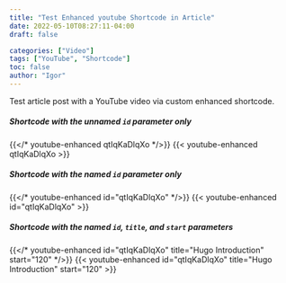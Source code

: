 ```yaml
---
title: "Test Enhanced youtube Shortcode in Article"
date: 2022-05-10T08:27:11-04:00
draft: false

categories: ["Video"]
tags: ["YouTube", "Shortcode"]
toc: false
author: "Igor"
---
```


Test article post with a YouTube video via custom enhanced shortcode.

<!--more-->

##### Shortcode with the unnamed `id` parameter only
{{</* youtube-enhanced qtIqKaDlqXo */>}}
{{< youtube-enhanced qtIqKaDlqXo >}}
&nbsp;

##### Shortcode with the named `id` parameter only 
{{</* youtube-enhanced id="qtIqKaDlqXo" */>}}
{{< youtube-enhanced id="qtIqKaDlqXo" >}}
&nbsp; 

##### Shortcode with the named `id`, `title`, and `start` parameters
{{</* youtube-enhanced id="qtIqKaDlqXo" title="Hugo Introduction" start="120" */>}}
{{< youtube-enhanced id="qtIqKaDlqXo" title="Hugo Introduction" start="120" >}}

